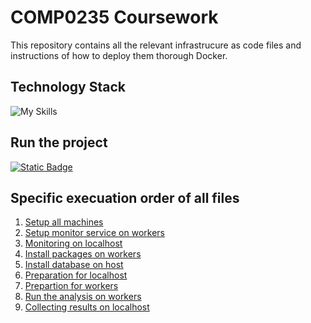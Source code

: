 # COMP0235 Coursework
This repository contains all the relevant infrastrucure as code files and instructions of how to deploy them thorough Docker.

## Technology Stack
![My Skills](https://skillicons.dev/icons?i=py,pytorch,ansible,aws,kubernetes,docker,grafana,prometheus,linux&perline=3)

## Run the project
[![Static Badge](https://img.shields.io/badge/docker_pull-blue)](https://github.com/mruiyangyou)


## Specific execuation order of all files
1. [Setup all machines](./setup_machines.yml)
3. [Setup monitor service on workers](./node_exporter_playbook.yml)
2. [Monitoring on localhost](./host_monitoring.yml)
3. [Install packages on workers](./install_packages.yml)
4. [Install database on host](./install_database.yml)
5. [Preparation for localhost](./prepare_localhost.yml)
6. [Prepartion for workers](./prepare_workers.yml)
7. [Run the analysis on workers](./workers_analyze.yml)
8. [Collecting results on localhost](./combine_results.yml)